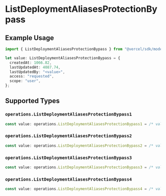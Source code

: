 # ListDeploymentAliasesProtectionBypass

## Example Usage

```typescript
import { ListDeploymentAliasesProtectionBypass } from "@vercel/sdk/models/operations/listdeploymentaliases.js";

let value: ListDeploymentAliasesProtectionBypass = {
  createdAt: 1066.82,
  lastUpdatedAt: 4087.74,
  lastUpdatedBy: "<value>",
  access: "requested",
  scope: "user",
};
```

## Supported Types

### `operations.ListDeploymentAliasesProtectionBypass1`

```typescript
const value: operations.ListDeploymentAliasesProtectionBypass1 = /* values here */
```

### `operations.ListDeploymentAliasesProtectionBypass2`

```typescript
const value: operations.ListDeploymentAliasesProtectionBypass2 = /* values here */
```

### `operations.ListDeploymentAliasesProtectionBypass3`

```typescript
const value: operations.ListDeploymentAliasesProtectionBypass3 = /* values here */
```

### `operations.ListDeploymentAliasesProtectionBypass4`

```typescript
const value: operations.ListDeploymentAliasesProtectionBypass4 = /* values here */
```

